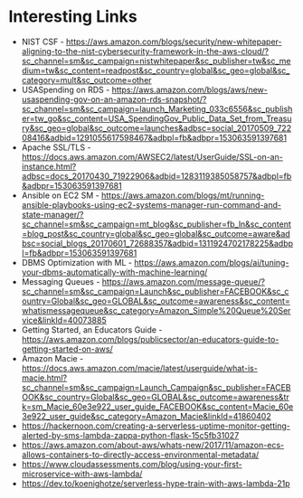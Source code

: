 # Interesting Links

- NIST CSF - https://aws.amazon.com/blogs/security/new-whitepaper-aligning-to-the-nist-cybersecurity-framework-in-the-aws-cloud/?sc_channel=sm&sc_campaign=nistwhitepaper&sc_publisher=tw&sc_medium=tw&sc_content=readpost&sc_country=global&sc_geo=global&sc_category=mult&sc_outcome=other
- USASpending on RDS - https://aws.amazon.com/blogs/aws/new-usaspending-gov-on-an-amazon-rds-snapshot/?sc_channel=sm&sc_campaign=launch_Marketing_033c6556&sc_publisher=tw_go&sc_content=USA_SpendingGov_Public_Data_Set_from_Treasury&sc_geo=global&sc_outcome=launches&adbsc=social_20170509_72208416&adbid=1291055617598467&adbpl=fb&adbpr=153063591397681
- Apache SSL/TLS - https://docs.aws.amazon.com/AWSEC2/latest/UserGuide/SSL-on-an-instance.html?adbsc=docs_20170430_71922906&adbid=1283119385058757&adbpl=fb&adbpr=153063591397681
- Ansible on EC2 SM - https://aws.amazon.com/blogs/mt/running-ansible-playbooks-using-ec2-systems-manager-run-command-and-state-manager/?sc_channel=sm&sc_campaign=mt_blog&sc_publisher=fb_ln&sc_content=blog_post&sc_country=global&sc_geo=global&sc_outcome=aware&adbsc=social_blogs_20170601_72688357&adbid=1311924702178225&adbpl=fb&adbpr=153063591397681
- DBMS Optimization with ML - https://aws.amazon.com/blogs/ai/tuning-your-dbms-automatically-with-machine-learning/
- Messaging Queues - https://aws.amazon.com/message-queue/?sc_channel=sm&sc_campaign=Launch&sc_publisher=FACEBOOK&sc_country=Global&sc_geo=GLOBAL&sc_outcome=awareness&sc_content=whatismessagequeue&sc_category=Amazon_Simple%20Queue%20Service&linkId=40073885
- Getting Started, an Educators Guide - https://aws.amazon.com/blogs/publicsector/an-educators-guide-to-getting-started-on-aws/
- Amazon Macie - https://docs.aws.amazon.com/macie/latest/userguide/what-is-macie.html?sc_channel=sm&sc_campaign=Launch_Campaign&sc_publisher=FACEBOOK&sc_country=Global&sc_geo=GLOBAL&sc_outcome=awareness&trk=sm_Macie_60e3e922_user_guide_FACEBOOK&sc_content=Macie_60e3e922_user_guide&sc_category=Amazon_Macie&linkId=41860402
- https://hackernoon.com/creating-a-serverless-uptime-monitor-getting-alerted-by-sms-lambda-zappa-python-flask-15c5fb31027
- https://aws.amazon.com/about-aws/whats-new/2017/11/amazon-ecs-allows-containers-to-directly-access-environmental-metadata/
- https://www.cloudassessments.com/blog/using-your-first-microservice-with-aws-lambda/
- https://dev.to/koenighotze/serverless-hype-train-with-aws-lambda-21p
